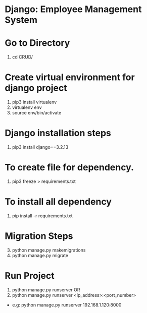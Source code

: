# Django: Employee Management System
# Go to Directory
1) cd CRUD/

# Create virtual environment for django project
1) pip3 install virtualenv
2) virtualenv env
3) source env/bin/activate

# Django installation steps
1) pip3 install django==3.2.13

# To create file for dependency.
1) pip3 freeze > requirements.txt

# To install all dependency
1) pip install -r requirements.txt

# Migration Steps
3) python manage.py makemigrations
4) python manage.py migrate

# Run Project
1) python manage.py runserver
OR 
2) python manage.py runserver <ip_address>:<port_number>
  - e.g: python manage.py runserver 192.168.1.120:8000   

